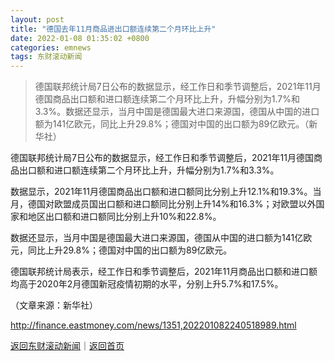 ```yaml
---
layout: post
title: "德国去年11月商品进出口额连续第二个月环比上升"
date: 2022-01-08 01:35:02 +0800
categories: emnews
tags: 东财滚动新闻
---
```

> 德国联邦统计局7日公布的数据显示，经工作日和季节调整后，2021年11月德国商品出口额和进口额连续第二个月环比上升，升幅分别为1.7%和3.3%。数据还显示，当月中国是德国最大进口来源国，德国从中国的进口额为141亿欧元，同比上升29.8%；德国对中国的出口额为89亿欧元。（新华社）

<p>德国联邦统计局7日公布的数据显示，经工作日和季节调整后，2021年11月德国商品出口额和进口额连续第二个月环比上升，升幅分别为1.7%和3.3%。</p>
 <p>数据显示，2021年11月德国商品出口额和进口额同比分别上升12.1%和19.3%。当月，德国对欧盟成员国出口额和进口额同比分别上升14%和16.3%；对欧盟以外国家和地区出口额和进口额同比分别上升10%和22.8%。</p>
 <p>数据还显示，当月中国是德国最大进口来源国，德国从中国的进口额为141亿欧元，同比上升29.8%；德国对中国的出口额为89亿欧元。</p>
 <p>德国联邦统计局表示，经工作日和季节调整后，2021年11月商品出口额和进口额均高于2020年2月德国新冠疫情初期的水平，分别上升5.7%和17.5%。</p><p class="em_media">（文章来源：新华社）</p>

<http://finance.eastmoney.com/news/1351,202201082240518989.html>

[返回东财滚动新闻](//finews.withounder.com/emnews/)｜[返回首页](//finews.withounder.com/)